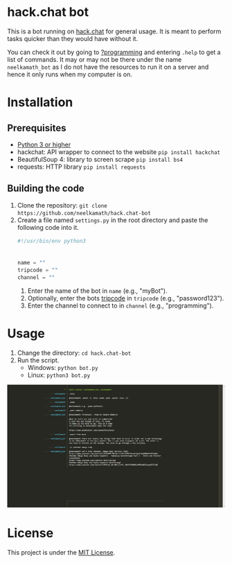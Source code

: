 # hack.chat bot

This is a bot running on [hack.chat](https://hack.chat/) for general usage. It is meant to perform tasks quicker than they would have
without it. 

You can check it out by going to [?programming](https://hack.chat/?programming) and entering `.help` to get a list of commands.
It may or may not be there under the name `neelkamath_bot` as I do not have the resources to run it on a server and hence it only runs
when my computer is on.

# Installation

## Prerequisites

- [Python 3 or higher](https://www.python.org/downloads/)
- hackchat: API wrapper to connect to the website `pip install hackchat`
- BeautifulSoup 4: library to screen scrape `pip install bs4`
- requests: HTTP library `pip install requests`

## Building the code

1. Clone the repository: `git clone https://github.com/neelkamath/hack.chat-bot`
1. Create a file named `settings.py` in the root directory and paste the following code into it.
    ```python
    #!/usr/bin/env python3


    name = ""
    tripcode = ""
    channel = ""
    ```
    1. Enter the name of the bot in `name` (e.g., "myBot").
    1. Optionally, enter the bots [tripcode](https://en.wikipedia.org/wiki/Imageboard#Tripcodes) in `tripcode` (e.g., "password123").
    1. Enter the channel to connect to in `channel` (e.g., "programming").
    
# Usage

1. Change the directory: `cd hack.chat-bot`
1. Run the script.
    - Windows: `python bot.py`
    - Linux: `python3 bot.py`

![Commands](screenshot.png)

# License

This project is under the [MIT License](LICENSE.txt).
